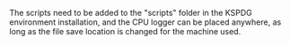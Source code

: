 The scripts need to be added to the "scripts" folder in the KSPDG environment installation, and the CPU logger can be placed anywhere, as long as the file save location is changed for the machine used.
